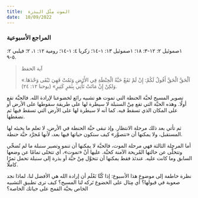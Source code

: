 ```yaml
---
title:  الموت مِثْل البذرة
date:  10/09/2022
---
```


### المراجع الأسبوعية
١صموئيل ٢: ١٢-٣: ١٨؛ ١صموئيل ١٣: ١-١٤؛ زكريا ٤: ١-١٤؛ رومية ١٢: ١، ٢؛ فيلبي ٢: ٥-٩.

> <p>آية الحفظ</p>
> «اَلْحَقَّ الْحَقَّ أَقُولُ لَكُمْ: إِنْ لَمْ تَقَعْ حَبَّةُ الْحِنْطَةِ فِي الأَرْضِ وَتَمُتْ فَهِيَ تَبْقَى وَحْدَهَا. وَلكِنْ إِنْ مَاتَتْ تَأْتِي بِثَمَرٍ كَثِيرٍ» (يوحنا ١٢: ٢٤).

تصوير المسيح لحبَّة الحنطة التي تموت هو تشبيه رائع لخضوعنا لإرادة الله. فالحبَّة تقع أولًا. وهذه الحبَّة التي تقع مِنْ السنبلة لا سيطرة لها على طريقة سقوطها على الأرض أو على المكان الذي تسقط فيه. كما أنه لا سيطرة لها على الأرض التي تسقط فيها ثم تضغطها.

ثم تأتي بعد ذلك مرحلة الانتظار. وإذ تبقى حبَّة الحنطة في الأرض، لا تعلم ما يخبئه لها المستقبل، ولا يمكنها أن «تتصوَّر» كيف ستكون حياتها فيها بعد، لأنها مُجرَّد حبَّة حنطة.

أما المرحلة الثالثة فهي مرحلة الموت، فالحبَّة لا يمكنها أن تنمو وتصير سنبلة ما لم تُضحِّي وتتخلَّى عن حالتها المُريحة الآمنة كحبَّة. عليها أنْ «تموت»، أي تتخلى تمامًا عن وضعها السابق وما كانت عليه. عندئذ فقط يمكنها أن تتحوَّل مِنْ حبَّة أو بذرة إلى سنبلة تحمل ثمرًا كاملًا.

نظرة خاطفة إلى موضوع هذا الأسبوع: إذا كُنَّا نَعْلَم أن إرادة الله هي الأفضل لنا، لماذا نجد صعوبة في قبولها؟ أي مِثال على الخضوع تَركه لنا المسيح؟ كيف ترى تطبيق التشبيه الخاص بحبَّة القمح على حياتك الخاصة؟